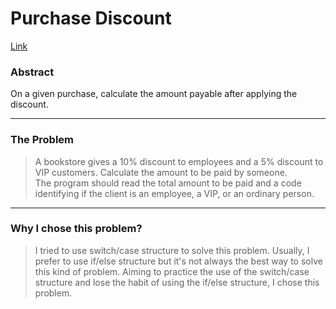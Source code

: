 # Purchase Discount

[Link](https://img.shields.io/github/license/AmandaPardinho/purchase-discount?logo=MIT&style=for-the-badge)

### Abstract
On a given purchase, calculate the amount payable after applying the discount.

---
### The Problem 
>A bookstore gives a 10% discount to employees and a 5% discount to VIP customers.
Calculate the amount to be paid by someone.  
The program should read the total amount to be paid and a code identifying if the client is an employee, a VIP, or an ordinary person.

---
### Why I chose this problem?
>I tried to use switch/case structure to solve this problem. Usually, I prefer to use if/else structure but it's not always the best way to solve this kind of problem. Aiming to practice the use of the switch/case structure and lose the habit of using the if/else structure, I chose this problem.